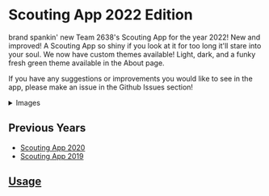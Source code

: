 # Scouting App 2022 Edition
brand spankin' new Team 2638's Scouting App for the year 2022!
New and improved! A Scouting App so shiny if you look at it for too long it'll stare into your soul.
We now have custom themes available! Light, dark, and a funky fresh green theme available in the About page.

If you have any suggestions or improvements you would like to see in the app, please make an issue in the Github Issues section!

<details>
<summary>Images</summary>
<br>

![Match Info and Autonomous](screenshots/1.png)
![Tele-Op](screenshots/2.png)
![Endgame](screenshots/3.png)
![Past Matches](screenshots/4.png)
![Dark Theme](screenshots/5.png)
![Green Theme](screenshots/6.png)

</details>


## Previous Years
- [Scouting App 2020](https://github.com/PatheticMustan/ScoutingApp2020)
- [Scouting App 2019](https://github.com/PatheticMustan/ScoutingApp2019)

## [Usage](Usage.md)
